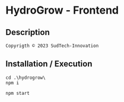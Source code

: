 # HydroGrow - Frontend

## Description

```text
Copyrigth © 2023 SudTech-Innovation
```

## Installation / Execution

```text
cd .\hydrogrow\
npm i 
```

```text
npm start 
```
